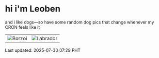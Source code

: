 # hi i'm Leoben

and i like dogs—so have some random dog pics that change whenever my CRON feels like it

|  |  |
|--------|----------|
| ![Borzoi](https://random-dog-vercel.vercel.app/api/random-borzoi?v=1753831753) | ![Labrador](https://random-dog-vercel.vercel.app/api/random-labrador?v=1753831753) |

Last updated: 2025-07-30 07:29 PHT
